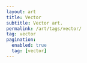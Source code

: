 ```yaml
---
layout: art
title: Vector
subtitle: Vector art.
permalink: /art/tags/vector/
tag: vector
pagination:
  enabled: true
  tag: [vector]
---
```

